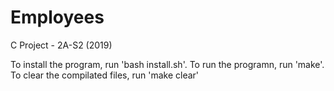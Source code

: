# Employees
C Project - 2A-S2 (2019)

To install the program, run 'bash install.sh'. To run the programn, run 'make'. To clear the compilated files, run 'make clear'
